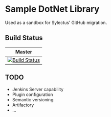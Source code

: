 # Sample DotNet Library

Used as a sandbox for Sylectus' GitHub migration.

## Build Status
Master |
-------|
[![Build Status](http://localhost:8080/buildStatus/icon?job=sylectus-sample-dotnet-lib%2Fmaster)](http://localhost:8080/job/sylectus-sample-dotnet-lib/job/master/) |

## TODO
 - Jenkins Server capability
 - Plugin configuration
 - Semantic versioning
 - Artifactory
 - ...